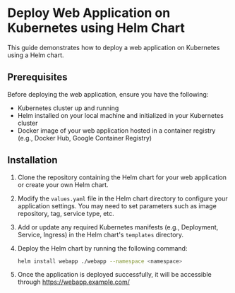 # Deploy Web Application on Kubernetes using Helm Chart

This guide demonstrates how to deploy a web application on Kubernetes using a Helm chart.

## Prerequisites

Before deploying the web application, ensure you have the following:

- Kubernetes cluster up and running
- Helm installed on your local machine and initialized in your Kubernetes cluster
- Docker image of your web application hosted in a container registry (e.g., Docker Hub, Google Container Registry)

## Installation

1. Clone the repository containing the Helm chart for your web application or create your own Helm chart.

2. Modify the `values.yaml` file in the Helm chart directory to configure your application settings. You may need to set parameters such as image repository, tag, service type, etc.

3. Add or update any required Kubernetes manifests (e.g., Deployment, Service, Ingress) in the Helm chart's `templates` directory.

4. Deploy the Helm chart by running the following command:

   ```bash
   helm install webapp ./webapp --namespace <namespace>

5. Once the application is deployed successfully, it will be accessible through https://webapp.example.com/